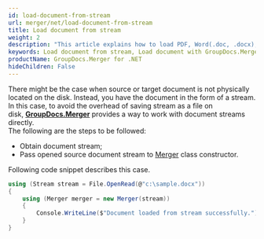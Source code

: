 ```yaml
---
id: load-document-from-stream
url: merger/net/load-document-from-stream
title: Load document from stream
weight: 2
description: "This article explains how to load PDF, Word(.doc, .docx), Excel(.xls,.xlsx), PowerPoint(.ppt, .pptx) documents from stream when using GroupDocs.Merger for .NET."
keywords: Load document from stream, Load document with GroupDocs.Merger
productName: GroupDocs.Merger for .NET
hideChildren: False
---
```

There might be the case when source or target document is not physically located on the disk. Instead, you have the document in the form of a stream. In this case, to avoid the overhead of saving stream as a file on disk, **[GroupDocs.Merger](https://products.groupdocs.com/merger/net)** provides a way to work with document streams directly.   
The following are the steps to be followed:
*   Obtain document stream; 
*   Pass opened source document stream to [Merger](https://reference.groupdocs.com/merger/net/groupdocs.merger/merger) class constructor.

Following code snippet describes this case.

```csharp
using (Stream stream = File.OpenRead(@"c:\sample.docx"))
{
	using (Merger merger = new Merger(stream))
    {
    	Console.WriteLine($"Document loaded from stream successfully.");
	}
}
```
